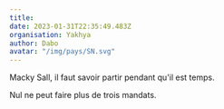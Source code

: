 ```yaml
---
title: 
date: 2023-01-31T22:35:49.483Z
organisation: Yakhya 
author: Dabo
avatar: "/img/pays/SN.svg"
---
```


Macky Sall, il faut savoir partir pendant qu'il est temps. 

Nul ne peut faire plus de trois mandats.